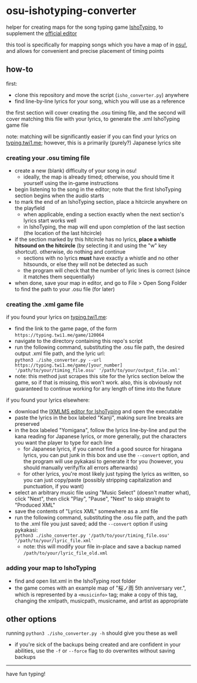# osu-ishotyping-converter

helper for creating maps for the song typing game [IshoTyping](https://sites.google.com/site/ishotyping/), to supplement the [official editor](https://sites.google.com/site/ishotyping/how-to-make/about-ixmlms)

this tool is specifically for mapping songs which you have a map of in [osu!](https://osu.ppy.sh/), and allows for convenient and precise placement of timing points

## how-to

first:
- clone this repository and move the script (`isho_converter.py`) anywhere
- find line-by-line lyrics for your song, which you will use as a reference

the first section will cover creating the .osu timing file, and the second will cover matching this file with your lyrics, to generate the .xml IshoTyping game file

note: matching will be significantly easier if you can find your lyrics on [typing.twi1.me](https://typing.twi1.me/); however, this is a primarily (purely?) Japanese lyrics site

### creating your .osu timing file
 
- create a new (blank) difficulty of your song in osu!
    - ideally, the map is already timed; otherwise, you should time it yourself using the in-game instructions
- begin listening to the song in the editor; note that the first IshoTyping section begins when the audio starts
- to mark the end of an IshoTyping section, place a hitcircle anywhere on the playfield
    - when applicable, ending a section exactly when the next section's lyrics start works well
    - in IshoTyping, the map will end upon completion of the last section (the location of the last hitcircle)
- if the section marked by this hitcircle has no lyrics, **place a whistle hitsound on the hitcircle** (by selecting it and using the "w" key shortcut). otherwise, do nothing and continue
    - sections with no lyrics **must** have exactly a whistle and no other hitsounds, or else they will not be detected as such
    - the program will check that the number of lyric lines is correct (since it matches them sequentially)
- when done, save your map in editor, and go to File > Open Song Folder to find the path to your .osu file (for later)

### creating the .xml game file

if you found your lyrics on [typing.twi1.me](https://typing.twi1.me/):
- find the link to the game page, of the form `https://typing.twi1.me/game/120064`
- navigate to the directory containing this repo's script
- run the following command, substituting the .osu file path, the desired output .xml file path, and the lyric url: <br/>
    `python3 ./isho_converter.py --url https://typing.twi1.me/game/[your_number] '/path/to/your/timing_file.osu' '/path/to/your/output_file.xml'`
- note: this method just scrapes this site for the lyrics section below the game, so if that is missing, this won't work. also, this is obviously not guaranteed to continue working for any length of time into the future

if you found your lyrics elsewhere:
- download the [IXMLMS editor for IshoTyping](https://sites.google.com/site/ishotyping/how-to-make/about-ixmlms) and open the executable
- paste the lyrics in the box labeled "Kanji", making sure line breaks are preserved
- in the box labeled "Yomigana", follow the lyrics line-by-line and put the kana reading for Japanese lyrics, or more generally, put the characters you want the player to type for each line
    - for Japanese lyrics, if you cannot find a good source for hiragana lyrics, you can put junk in this box and use the `--convert` option, and the program will use pykakasi to generate it for you (however, you should manually verify/fix all errors afterwards)
    - for other lyrics, you're most likely just typing the lyrics as written, so you can just copy/paste (possibly stripping capitalization and punctuation, if you want)
- select an arbitrary music file using "Music Select" (doesn't matter what), click "Next", then click "Play", "Pause", "Next" to skip straight to "Produced XML"
- save the contents of "Lyrics XML" somewhere as a .xml file
- run the following command, substituting the .osu file path, and the path to the .xml file you just saved; add the `--convert` option if using pykakasi: <br/>
    `python3 ./isho_converter.py '/path/to/your/timing_file.osu' '/path/to/your/lyric_file.xml'`
    - note: this will modify your file in-place and save a backup named `/path/to/your/lyric_file_old.xml`

### adding your map to IshoTyping

- find and open list.xml in the IshoTyping root folder
- the game comes with an example map of "桜ノ雨 5th anniversary ver.", which is represented by a `<musicinfo>` tag; make a copy of this tag, changing the xmlpath, musicpath, musicname, and artist as appropriate

## other options

running `python3 ./isho_converter.py -h` should give you these as well

- if you're sick of the backups being created and are confident in your abilities, use the `-f` or `--force` flag to do overwrites without saving backups

---

have fun typing!
